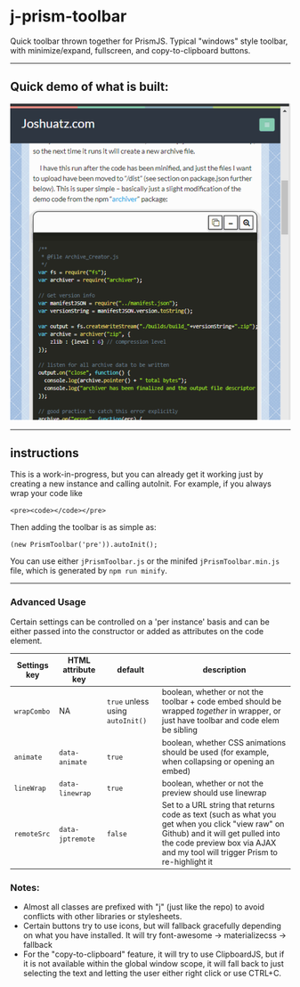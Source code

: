 # j-prism-toolbar
Quick toolbar thrown together for PrismJS. Typical "windows" style toolbar, with minimize/expand, fullscreen, and copy-to-clipboard buttons.

---

## Quick demo of what is built:
![Demo GIF](https://github.com/joshuatz/j-prism-toolbar/raw/master/demo-assets/j_prism_toolbar-Demo.gif "j-prism-toolbar demo")

---

## instructions
This is a work-in-progress, but you can already get it working just by creating a new instance and calling autoInit. For example, if you always wrap your code like
 ````
<pre><code></code></pre>
````
Then adding the toolbar is as simple as:
````
(new PrismToolbar('pre')).autoInit();
````

You can use either `jPrismToolbar.js` or the minifed `jPrismToolbar.min.js` file, which is generated by `npm run minify`.

---

### Advanced Usage
Certain settings can be controlled on a 'per instance' basis and can be either passed into the constructor or added as attributes on the code element.

Settings key | HTML attribute key | default | description
--- | --- | --- | ----
`wrapCombo` | NA | `true` unless using `autoInit()` | boolean, whether or not the toolbar + code embed should be wrapped *together* in wrapper, or just have toolbar and code elem be sibling
`animate` | `data-animate` | `true` | boolean, whether CSS animations should be used (for example, when collapsing or opening an embed)
`lineWrap` | `data-linewrap` | `true` | boolean, whether or not the preview should use linewrap
`remoteSrc` | `data-jptremote` | `false` | Set to a URL string that returns code as text (such as what you get when you click "view raw" on Github) and it will get pulled into the code preview box via AJAX and my tool will trigger Prism to re-highlight it

### Notes:
 -  Almost all classes are prefixed with "j" (just like the repo) to avoid conflicts with other libraries or stylesheets.
 -  Certain buttons try to use icons, but will fallback gracefully depending on what you have installed. It will try font-awesome -> materializecss -> fallback
 -  For the "copy-to-clipboard" feature, it will try to use ClipboardJS, but if it is not available within the global window scope, it will fall back to just selecting the text and letting the user either right click or use CTRL+C.

